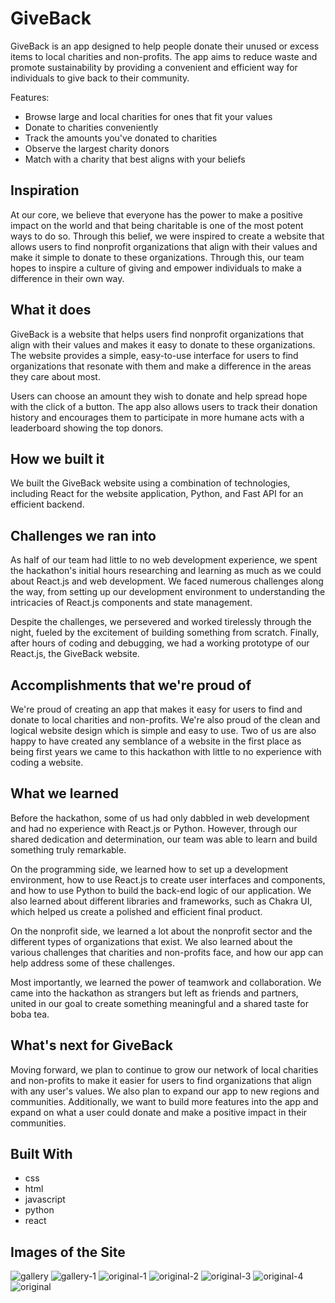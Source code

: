 # GiveBack

GiveBack is an app designed to help people donate their unused or excess items to local charities and non-profits. The app aims to reduce waste and promote sustainability by providing a convenient and efficient way for individuals to give back to their community.

Features:

- Browse large and local charities for ones that fit your values
- Donate to charities conveniently
- Track the amounts you've donated to charities
- Observe the largest charity donors
- Match with a charity that best aligns with your beliefs

## Inspiration
At our core, we believe that everyone has the power to make a positive impact on the world and that being charitable is one of the most potent ways to do so. Through this belief, we were inspired to create a website that allows users to find nonprofit organizations that align with their values and make it simple to donate to these organizations. Through this, our team hopes to inspire a culture of giving and empower individuals to make a difference in their own way.


## What it does
GiveBack is a website that helps users find nonprofit organizations that align with their values and makes it easy to donate to these organizations. The website provides a simple, easy-to-use interface for users to find organizations that resonate with them and make a difference in the areas they care about most. 

Users can choose an amount they wish to donate and help spread hope with the click of a button. The app also allows users to track their donation history and encourages them to participate in more humane acts with a leaderboard showing the top donors.


## How we built it
We built the GiveBack website using a combination of technologies, including React for the website application, Python, and Fast API for an efficient backend. 


## Challenges we ran into
As half of our team had little to no web development experience, we spent the hackathon's initial hours researching and learning as much as we could about React.js and web development. We faced numerous challenges along the way, from setting up our development environment to understanding the intricacies of React.js components and state management. 

Despite the challenges, we persevered and worked tirelessly through the night, fueled by the excitement of building something from scratch. Finally, after hours of coding and debugging, we had a working prototype of our React.js, the GiveBack website.


## Accomplishments that we're proud of
We're proud of creating an app that makes it easy for users to find and donate to local charities and non-profits. We're also proud of the clean and logical website design which is simple and easy to use. Two of us are also happy to have created any semblance of a website in the first place as being first years we came to this hackathon with little to no experience with coding a website.


## What we learned
Before the hackathon, some of us had only dabbled in web development and had no experience with React.js or Python. However, through our shared dedication and determination, our team was able to learn and build something truly remarkable. 

On the programming side, we learned how to set up a development environment, how to use React.js to create user interfaces and components, and how to use Python to build the back-end logic of our application. We also learned about different libraries and frameworks, such as Chakra UI, which helped us create a polished and efficient final product.

On the nonprofit side, we learned a lot about the nonprofit sector and the different types of organizations that exist. We also learned about the various challenges that charities and non-profits face, and how our app can help address some of these challenges. 

Most importantly, we learned the power of teamwork and collaboration. We came into the hackathon as strangers but left as friends and partners, united in our goal to create something meaningful and a shared taste for boba tea.


## What's next for GiveBack
Moving forward, we plan to continue to grow our network of local charities and non-profits to make it easier for users to find organizations that align with any user's values. We also plan to expand our app to new regions and communities. Additionally, we want to build more features into the app and expand on what a user could donate and make a positive impact in their communities.

## Built With
- css
- html
- javascript
- python
- react

## Images of the Site

![gallery](https://github.com/benjaminsmeyer/GiveBack/assets/88737362/c2497114-e4e4-47e1-b548-7899737d444f)
![gallery-1](https://github.com/benjaminsmeyer/GiveBack/assets/88737362/6d31485d-ce6b-486d-9bf5-b94822bb6a8d)
![original-1](https://github.com/benjaminsmeyer/GiveBack/assets/88737362/e039e0e4-ec7d-4d84-8cfc-eb929c84cd28)
![original-2](https://github.com/benjaminsmeyer/GiveBack/assets/88737362/364ab725-6a6c-4735-98eb-cf6433c4a615)
![original-3](https://github.com/benjaminsmeyer/GiveBack/assets/88737362/e6abcef7-06a0-4065-a4d6-ddaa87cab926)
![original-4](https://github.com/benjaminsmeyer/GiveBack/assets/88737362/e8ef8de6-dc4c-460d-b935-4e37a89a5650)
![original](https://github.com/benjaminsmeyer/GiveBack/assets/88737362/05d23ece-6f08-4db6-bfe3-52cccca5b6a2)
